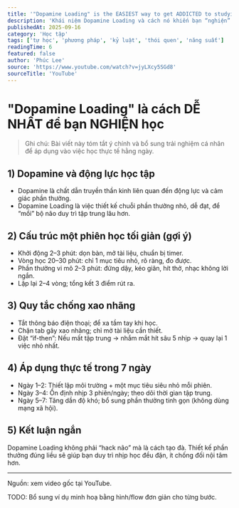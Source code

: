 ```yaml
---
title: '"Dopamine Loading" is the EASIEST way to get ADDICTED to studying'
description: 'Khái niệm Dopamine Loading và cách nó khiến bạn “nghiện” việc học một cách tích cực, bền vững.'
publishedAt: 2025-09-16
category: 'Học tập'
tags: ['tự học', 'phương pháp', 'kỷ luật', 'thói quen', 'năng suất']
readingTime: 6
featured: false
author: 'Phúc Lee'
source: 'https://www.youtube.com/watch?v=jyLXcy5SGd8'
sourceTitle: 'YouTube'
---
```


# "Dopamine Loading" là cách DỄ NHẤT để bạn NGHIỆN học

> Ghi chú: Bài viết này tóm tắt ý chính và bổ sung trải nghiệm cá nhân để áp dụng vào việc học thực tế hằng ngày.

## 1) Dopamine và động lực học tập

- Dopamine là chất dẫn truyền thần kinh liên quan đến động lực và cảm giác phần thưởng.
- Dopamine Loading là việc thiết kế chuỗi phần thưởng nhỏ, dễ đạt, để “mồi” bộ não duy trì tập trung lâu hơn.

## 2) Cấu trúc một phiên học tối giản (gợi ý)

- Khởi động 2–3 phút: dọn bàn, mở tài liệu, chuẩn bị timer.
- Vòng học 20–30 phút: chỉ 1 mục tiêu nhỏ, rõ ràng, đo được.
- Phần thưởng vi mô 2–3 phút: đứng dậy, kéo giãn, hít thở, nhạc không lời ngắn.
- Lặp lại 2–4 vòng; tổng kết 3 điểm rút ra.

## 3) Quy tắc chống xao nhãng

- Tắt thông báo điện thoại; để xa tầm tay khi học.
- Chặn tab gây xao nhãng; chỉ mở tài liệu cần thiết.
- Đặt “if-then”: Nếu mất tập trung → nhắm mắt hít sâu 5 nhịp → quay lại 1 việc nhỏ nhất.

## 4) Áp dụng thực tế trong 7 ngày

- Ngày 1–2: Thiết lập môi trường + một mục tiêu siêu nhỏ mỗi phiên.
- Ngày 3–4: Ổn định nhịp 3 phiên/ngày; theo dõi thời gian tập trung.
- Ngày 5–7: Tăng dần độ khó; bổ sung phần thưởng tinh gọn (không dùng mạng xã hội).

## 5) Kết luận ngắn

Dopamine Loading không phải “hack não” mà là cách tạo đà. Thiết kế phần thưởng đúng liều sẽ giúp bạn duy trì nhịp học đều đặn, ít chống đối nội tâm hơn.

---

Nguồn: xem video gốc tại YouTube.

TODO: Bổ sung ví dụ minh hoạ bằng hình/flow đơn giản cho từng bước.


